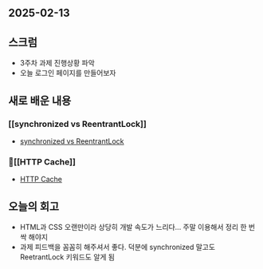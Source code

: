 ## 2025-02-13

## 스크럼
- 3주차 과제 진행상황 파악
- 오늘 로그인 페이지를 만들어보자

## 새로 배운 내용
### [[synchronized vs ReentrantLock]]
- [synchronized vs ReentrantLock](https://github.com/iHyunWoo/TIL/blob/main/Document/Java/synchronized%20vs%20ReentrantLock.md)

### [[HTTP Cache]]
- [HTTP Cache](https://github.com/iHyunWoo/TIL/blob/main/Document/CS/HTTP%20Cache.md)

## 오늘의 회고
- HTML과 CSS 오랜만이라 상당히 개발 속도가 느리다... 주말 이용해서 정리 한 번 싹 해야지
- 과제 피드백을 꼼꼼히 해주셔서 좋다. 덕분에 synchronized 말고도 ReetrantLock 키워드도 알게 됨